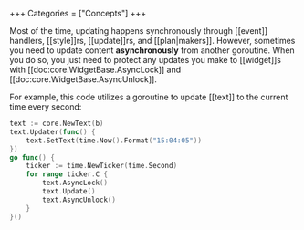 +++
Categories = ["Concepts"]
+++

Most of the time, updating happens synchronously through [[event]] handlers, [[style]]rs, [[update]]rs, and [[plan|makers]]. However, sometimes you need to update content **asynchronously** from another goroutine. When you do so, you just need to protect any updates you make to [[widget]]s with [[doc:core.WidgetBase.AsyncLock]] and [[doc:core.WidgetBase.AsyncUnlock]].

For example, this code utilizes a goroutine to update [[text]] to the current time every second:

```Go
text := core.NewText(b)
text.Updater(func() {
    text.SetText(time.Now().Format("15:04:05"))
})
go func() {
    ticker := time.NewTicker(time.Second)
    for range ticker.C {
        text.AsyncLock()
        text.Update()
        text.AsyncUnlock()
    }
}()
```
